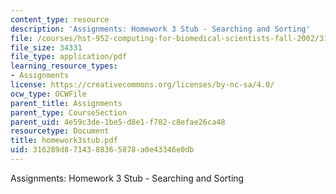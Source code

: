 ```yaml
---
content_type: resource
description: 'Assignments: Homework 3 Stub - Searching and Sorting'
file: /courses/hst-952-computing-for-biomedical-scientists-fall-2002/316289d8714388365878a0e43346e0db_homework3stub.pdf
file_size: 34331
file_type: application/pdf
learning_resource_types:
- Assignments
license: https://creativecommons.org/licenses/by-nc-sa/4.0/
ocw_type: OCWFile
parent_title: Assignments
parent_type: CourseSection
parent_uid: 4e59c3de-1be5-d8e1-f702-c8efae26ca48
resourcetype: Document
title: homework3stub.pdf
uid: 316289d8-7143-8836-5878-a0e43346e0db
---
```

Assignments: Homework 3 Stub - Searching and Sorting